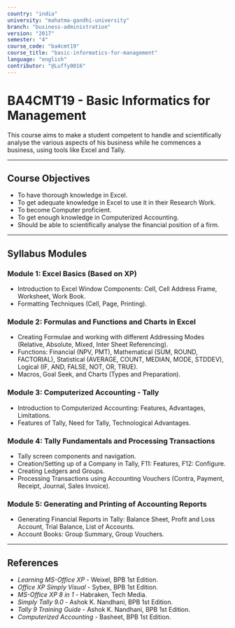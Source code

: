```yaml
---
country: "india"
university: "mahatma-gandhi-university"
branch: "business-administration"
version: "2017"
semester: "4"
course_code: "ba4cmt19"
course_title: "basic-informatics-for-management"
language: "english"
contributor: "@Luffy0016"
---
```

# BA4CMT19 - Basic Informatics for Management

This course aims to make a student competent to handle and scientifically analyse the various aspects of his business while he commences a business, using tools like Excel and Tally.

---
## Course Objectives

* To have thorough knowledge in Excel.
* To get adequate knowledge in Excel to use it in their Research Work.
* To become Computer proficient.
* To get enough knowledge in Computerized Accounting.
* Should be able to scientifically analyse the financial position of a firm.

---
## Syllabus Modules

### Module 1: Excel Basics (Based on XP)
* Introduction to Excel Window Components: Cell, Cell Address Frame, Worksheet, Work Book.
* Formatting Techniques (Cell, Page, Printing).

### Module 2: Formulas and Functions and Charts in Excel
* Creating Formulae and working with different Addressing Modes (Relative, Absolute, Mixed, Inter Sheet Referencing).
* Functions: Financial (NPV, PMT), Mathematical (SUM, ROUND, FACTORIAL), Statistical (AVERAGE, COUNT, MEDIAN, MODE, STDDEV), Logical (IF, AND, FALSE, NOT, OR, TRUE).
* Macros, Goal Seek, and Charts (Types and Preparation).

### Module 3: Computerized Accounting - Tally
* Introduction to Computerized Accounting: Features, Advantages, Limitations.
* Features of Tally, Need for Tally, Technological Advantages.

### Module 4: Tally Fundamentals and Processing Transactions
* Tally screen components and navigation.
* Creation/Setting up of a Company in Tally, F11: Features, F12: Configure.
* Creating Ledgers and Groups.
* Processing Transactions using Accounting Vouchers (Contra, Payment, Receipt, Journal, Sales Invoice).

### Module 5: Generating and Printing of Accounting Reports
* Generating Financial Reports in Tally: Balance Sheet, Profit and Loss Account, Trial Balance, List of Accounts.
* Account Books: Group Summary, Group Vouchers.

---
## References
* *Learning MS-Office XP* - Weixel, BPB 1st Edition.
* *Office XP Simply Visual* - Sybex, BPB 1st Edition.
* *MS-Office XP 8 in 1* - Habraken, Tech Media.
* *Simply Tally 9.0* - Ashok K. Nandhani, BPB 1st Edition.
* *Tally 9 Training Guide* - Ashok K. Nandhani, BPB 1st Edition.
* *Computerized Accounting* - Basheet, BPB 1st Edition.